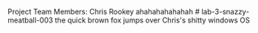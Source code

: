 Project Team Members:
Chris Rookey
ahahahahahahah # lab-3-snazzy-meatball-003
the quick brown fox jumps over Chris's shitty windows OS

